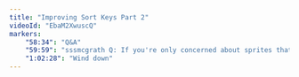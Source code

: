 ```yaml
---
title: "Improving Sort Keys Part 2"
videoId: "EbaM2XwuscQ"
markers:
    "58:34": "Q&A"
    "59:59": "sssmcgrath Q: If you're only concerned about sprites that exist on more than one cell, why not split the polygons on cell boundaries? There can't be that many / can't be that expensive?"
    "1:02:28": "Wind down"
---
```

